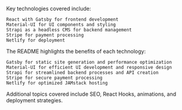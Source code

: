 Key technologies covered include:

    React with Gatsby for frontend development
    Material-UI for UI components and styling
    Strapi as a headless CMS for backend management
    Stripe for payment processing
    Netlify for deployment

The README highlights the benefits of each technology:

    Gatsby for static site generation and performance optimization
    Material-UI for efficient UI development and responsive design
    Strapi for streamlined backend processes and API creation
    Stripe for secure payment processing
    Netlify for optimized JAMstack hosting

Additional topics covered include SEO, React Hooks, animations, and deployment strategies.
